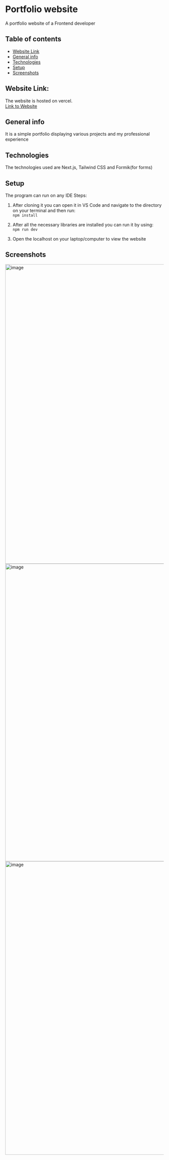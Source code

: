 # Portfolio website
A portfolio website of a Frontend developer
## Table of contents
* [Website Link](#website-link)
* [General info](#general-info)
* [Technologies](#technologies)
* [Setup](#setup)
* [Screenshots](#screenshots)

## Website Link: 
The website is hosted on vercel. <br>
[Link to Website](https://sarvani-kandukuri-portfolio.vercel.app/)

## General info
 It is a simple portfolio displaying various projects and my professional experience
	
## Technologies
The technologies used are Next.js, Tailwind CSS and Formik(for forms)
	
## Setup
The program can run on any IDE
Steps:
1. After cloning it you can open it in VS Code and navigate to the directory on your terminal and then run: <br>
    ```npm install```

2. After all the necessary libraries are installed you can run it by using: <br>
   ```npm run dev```

3. Open the localhost on your laptop/computer to view the website

## Screenshots
<img width="950" alt="image" src="https://github.com/sarvaniK01/Sarvani_Kandukuri_portfolio/assets/68905086/47b357ce-3ef2-4294-b94b-075492bd7e60"> <br>
<img width="944" alt="image" src="https://github.com/sarvaniK01/Sarvani_Kandukuri_portfolio/assets/68905086/f90ca4f5-bd6f-474c-9425-0851a6f301c6"> <br>
<img width="931" alt="image" src="https://github.com/sarvaniK01/Sarvani_Kandukuri_portfolio/assets/68905086/9e414c1a-e329-4c55-9e5d-182258b2e221"> <br>







